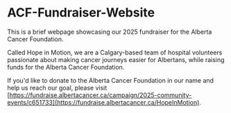 # ACF-Fundraiser-Website
This is a brief webpage showcasing our 2025 fundraiser for the Alberta Cancer Foundation.

Called Hope in Motion, we are a Calgary-based team of hospital volunteers passionate about making cancer journeys easier for Albertans, while raising funds for the Alberta Cancer Foundation.

If you'd like to donate to the Alberta Cancer Foundation in our name and help us reach our goal, please visit [https://fundraise.albertacancer.ca/campaign/2025-community-events/c651733](https://fundraise.albertacancer.ca/HopeInMotion). 
